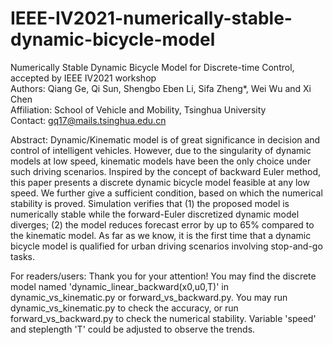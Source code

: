 # IEEE-IV2021-numerically-stable-dynamic-bicycle-model
Numerically Stable Dynamic Bicycle Model for Discrete-time Control, accepted by IEEE IV2021 workshop  
Authors: Qiang Ge, Qi Sun, Shengbo Eben Li, Sifa Zheng*, Wei Wu and Xi Chen  
Affiliation: School of Vehicle and Mobility, Tsinghua University  
Contact: gq17@mails.tsinghua.edu.cn

Abstract: Dynamic/Kinematic model is of great significance in decision and control of intelligent vehicles. However, due to the singularity of dynamic models at low speed, kinematic models have been the only choice under such driving scenarios. Inspired by the concept of backward Euler method, this paper presents a discrete dynamic bicycle model feasible at any low speed. We further give a sufficient condition, based on which the numerical stability is proved. Simulation verifies that (1) the proposed model is numerically stable while the forward-Euler discretized dynamic model diverges; (2) the model reduces forecast error by up to 65% compared to the kinematic model. As far as we know, it is the first time that a dynamic bicycle model is qualified for urban driving scenarios involving stop-and-go tasks.  

For readers/users: Thank you for your attention! You may find the discrete model named 'dynamic_linear_backward(x0,u0,T)' in dynamic_vs_kinematic.py or forward_vs_backward.py. You may run dynamic_vs_kinematic.py to check the accuracy, or run forward_vs_backward.py to check the numerical stability. Variable 'speed' and steplength 'T' could be adjusted to observe the trends.


